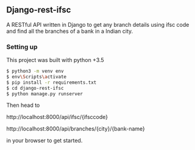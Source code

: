 ## Django-rest-ifsc

A RESTful API written in Django to get any branch details using ifsc code and find all the branches of a bank in a Indian city.


### Setting up
This project was built with python +3.5

```bash
$ python3 -m venv env
$ env\Scripts\activate
$ pip install -r requirements.txt
$ cd django-rest-ifsc
$ python manage.py runserver
```

Then head to 

http://localhost:8000/api/ifsc/{ifsccode}

http://localhost:8000/api/branches/{city}/{bank-name}

in your browser to get started.

